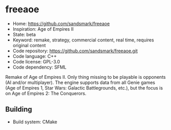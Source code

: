 # freeaoe

- Home: https://github.com/sandsmark/freeaoe
- Inspiration: Age of Empires II
- State: beta
- Keyword: remake, strategy, commercial content, real time, requires original content
- Code repository: https://github.com/sandsmark/freeaoe.git
- Code language: C++
- Code license: GPL-3.0
- Code dependency: SFML

Remake of Age of Empires II.
Only thing missing to be playable is opponents (AI and/or multiplayer). The engine supports data from all Genie games (Age of Empires 1, Star Wars: Galactic Battlegrounds, etc.), but the focus is on Age of Empires 2: The Conquerors.

## Building

- Build system: CMake
